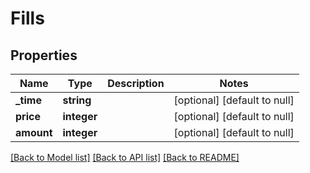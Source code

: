 # Fills

## Properties
Name | Type | Description | Notes
------------ | ------------- | ------------- | -------------
**_time** | **string** |  | [optional] [default to null]
**price** | **integer** |  | [optional] [default to null]
**amount** | **integer** |  | [optional] [default to null]

[[Back to Model list]](../README.md#documentation-for-models) [[Back to API list]](../README.md#documentation-for-api-endpoints) [[Back to README]](../README.md)


